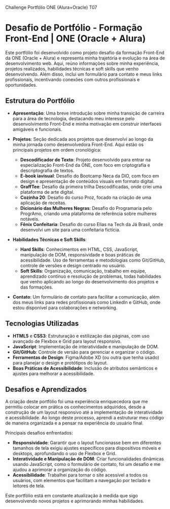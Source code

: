  Challenge Portfólio ONE (Alura+Oracle) T07

 # Desafio de Portfólio - Formação Front-End | ONE (Oracle + Alura)

Este portfólio foi desenvolvido como projeto desafio da formação Front-End da ONE (Oracle + Alura) e representa minha trajetória e evolução na área de desenvolvimento web. Aqui, reúno informações sobre minha experiência, projetos realizados, habilidades técnicas e soft skills que venho desenvolvendo. Além disso, inclui um formulário para contato e meus links profissionais, incentivando conexões com outros profissionais e oportunidades.

## Estrutura do Portfólio

- **Apresentação**: Uma breve introdução sobre minha transição de carreira para a área de tecnologia, destacando meu interesse pelo desenvolvimento Front-End e minha motivação em construir interfaces amigáveis e funcionais.

- **Projetos**: Seção dedicada aos projetos que desenvolvi ao longo da minha jornada como desenvolvedora Front-End. Aqui estão os principais projetos em ordem cronológica:

  - **Descodificador de Texto**: Projeto desenvolvido para entrar na especialização Front-End da ONE, com foco em criptografia e descriptografia de textos.
  - **E-book iavisual**: Desafio do Bootcamp Neca da DIO, com foco em design e apresentação de conteúdos visuais em formato digital.
  - **GraffTee**: Desafio da primeira trilha Descodificadas, onde criei uma plataforma de arte digital.
  - **Cozinha 20**: Desafio do curso Proz, focado na criação de uma aplicação de receitas.
  - **Dicionário das Mulheres Negras**: Desafio do Programaria pelo ProgrAmo, criando uma plataforma de referência sobre mulheres notáveis.
  - **Fênix Confeitaria**: Desafio do curso Elias na Tech da Já Brasil, onde desenvolvi um site para uma confeitaria fictícia.

- **Habilidades Técnicas e Soft Skills**:
    - **Hard Skills**: Conhecimentos em HTML, CSS, JavaScript, manipulação de DOM, responsividade e boas práticas de acessibilidade. Uso de ferramentas e metodologias como Git/GitHub, controle de versões e design centrado no usuário.
    - **Soft Skills**: Organização, comunicação, trabalho em equipe, aprendizado contínuo e resolução de problemas, todas habilidades que venho aplicando ao longo do desenvolvimento dos projetos e das formações.

- **Contato**: Um formulário de contato para facilitar a comunicação, além dos meus links para redes profissionais como LinkedIn e GitHub, onde estou disponível para colaborações e networking.

## Tecnologias Utilizadas

- **HTML5** e **CSS3**: Estruturação e estilização das páginas, com uso avançado de Flexbox e Grid para layout responsivo.
- **JavaScript**: Implementação de interatividade e manipulação de DOM.
- **Git/GitHub**: Controle de versão para gerenciar e organizar o código.
- **Ferramentas de Design**: Figma/Adobe XD (ou outra que tenha usado) para planejar o design e protótipos do layout.
- **Boas Práticas de Acessibilidade**: Inclusão de atributos semânticos e ajustes para melhorar a acessibilidade.

## Desafios e Aprendizados

A criação deste portfólio foi uma experiência enriquecedora que me permitiu colocar em prática os conhecimentos adquiridos, desde a construção de um layout responsivo até a implementação de interatividade e acessibilidade. Ao longo deste processo, aprendi a estruturar meu código de maneira organizada e a pensar na experiência do usuário final.

Principais desafios enfrentados:
- **Responsividade**: Garantir que o layout funcionasse bem em diferentes tamanhos de tela exigiu ajustes específicos para dispositivos móveis e desktops, aprofundando o uso de Flexbox e Grid.
- **Interatividade e Manipulação de DOM**: Criar funcionalidades dinâmicas usando JavaScript, como o formulário de contato, foi um desafio e me ajudou a aprimorar a organização do código.
- **Acessibilidade**: Trabalhei para tornar o site acessível a todos os usuários, com elementos que facilitam a navegação por teclado e leitores de tela.

Este portfólio está em constante atualização à medida que sigo desenvolvendo novos projetos e aprimorando minhas habilidades.

